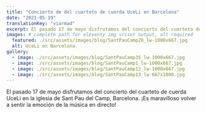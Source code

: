```yaml
---
title: "Concierto de del cuarteto de cuerda UceLi en Barcelona"
date: "2021-05-19"
translationKey: "viarmad"
excerpt: El pasado 17 de mayo disfrutamos del concierto del cuarteto de cuerda UceLi en la iglesia de Sant Pau del Camp, Barcelona.
images: # complete path for eleventy img srcset output, alt required
  featured: ./src/assets/images/blog/SantPauCamp28_lw-1000x667.jpg
  alt: UceLi en Barcelona
gallery:
  - image: ./src/assets/images/blog/SantPauCamp35_lw-1000x667.jpg
  - image: ./src/assets/images/blog/SantPauCamp1_lw-1000x667.jpg
  - image: ./src/assets/images/blog/SantPauCamp12_lw-1000x667.jpg
  - image: ./src/assets/images/blog/SantPauCamp13_lw-667x1000.jpg
---
```


El pasado 17 de mayo disfrutamos del concierto del cuarteto de cuerda UceLi en la iglesia de Sant Pau del Camp, Barcelona. ¡Es maravilloso volver a sentir la emoción de la música en directo!
